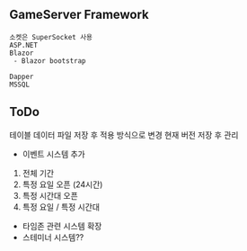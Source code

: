 ## GameServer Framework
```aiignore
소켓은 SuperSocket 사용
ASP.NET
Blazor
 - Blazor bootstrap

Dapper
MSSQL
```
## ToDo
테이블 데이터 파일 저장 후 적용 방식으로 변경
현재 버전 저장 후 관리

- 이벤트 시스템 추가
 1. 전체 기간 
 2. 특정 요일 오픈 (24시간)
 3. 특정 시간대 오픈
 4. 특정 요일 / 특정 시간대

- 타임존 관련 시스템 확장
- 스테미너 시스템??
 